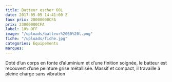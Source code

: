 ```yaml
---
title: Batteur escher 60L
date: 2017-05-05 14:41:00 Z
faux prix: 28000000CFA
prix: 23000000CFA
label: 10% OFF
image: "/uploads/batteur%2060%20l.png"
fiche: "/uploads/fiche.jpg"
categories: Equipements
marques: 
---
```


Doté d’un corps en fonte d’aluminium et d’une finition soignée, le batteur est recouvert d’une peinture grise métallisée.  Massif et compact, il travaille à pleine charge sans vibration